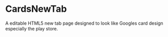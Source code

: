 CardsNewTab
===========

A editable HTML5 new tab page designed to look like Googles card design especially the play store.
